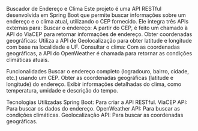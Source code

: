Buscador de Endereço e Clima
Este projeto é uma API RESTful desenvolvida em Spring Boot que permite buscar informações sobre um endereço e o clima atual, utilizando o CEP fornecido. Ele integra três APIs externas para:
Buscar o endereço: A partir do CEP, é feito um chamado à API do ViaCEP para retornar informações de endereço.
Obter coordenadas geográficas: Utiliza a API de Geolocalização para obter latitude e longitude com base na localidade e UF.
Consultar o clima: Com as coordenadas geográficas, a API do OpenWeather é chamada para retornar as condições climáticas atuais.

Funcionalidades
Buscar o endereço completo (logradouro, bairro, cidade, etc.) usando um CEP.
Obter as coordenadas geográficas (latitude e longitude) do endereço.
Exibir informações detalhadas do clima, como temperatura, umidade e descrição do tempo.

Tecnologias Utilizadas
Spring Boot: Para criar a API RESTful.
ViaCEP API: Para buscar os dados do endereço.
OpenWeather API: Para buscar as condições climáticas.
Geolocalização API: Para buscar as coordenadas geográficas.
